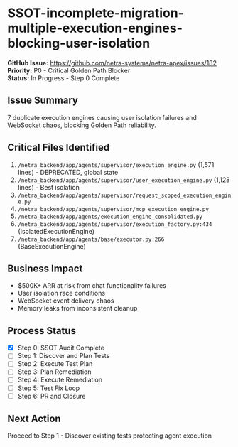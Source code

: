 # SSOT-incomplete-migration-multiple-execution-engines-blocking-user-isolation

**GitHub Issue:** https://github.com/netra-systems/netra-apex/issues/182  
**Priority:** P0 - Critical Golden Path Blocker  
**Status:** In Progress - Step 0 Complete

## Issue Summary
7 duplicate execution engines causing user isolation failures and WebSocket chaos, blocking Golden Path reliability.

## Critical Files Identified
1. `/netra_backend/app/agents/supervisor/execution_engine.py` (1,571 lines) - DEPRECATED, global state
2. `/netra_backend/app/agents/supervisor/user_execution_engine.py` (1,128 lines) - Best isolation 
3. `/netra_backend/app/agents/supervisor/request_scoped_execution_engine.py`
4. `/netra_backend/app/agents/supervisor/mcp_execution_engine.py`
5. `/netra_backend/app/agents/execution_engine_consolidated.py`
6. `/netra_backend/app/agents/supervisor/execution_factory.py:434` (IsolatedExecutionEngine)
7. `/netra_backend/app/agents/base/executor.py:266` (BaseExecutionEngine)

## Business Impact
- $500K+ ARR at risk from chat functionality failures
- User isolation race conditions
- WebSocket event delivery chaos
- Memory leaks from inconsistent cleanup

## Process Status
- [x] Step 0: SSOT Audit Complete
- [ ] Step 1: Discover and Plan Tests
- [ ] Step 2: Execute Test Plan  
- [ ] Step 3: Plan Remediation
- [ ] Step 4: Execute Remediation
- [ ] Step 5: Test Fix Loop
- [ ] Step 6: PR and Closure

## Next Action
Proceed to Step 1 - Discover existing tests protecting agent execution